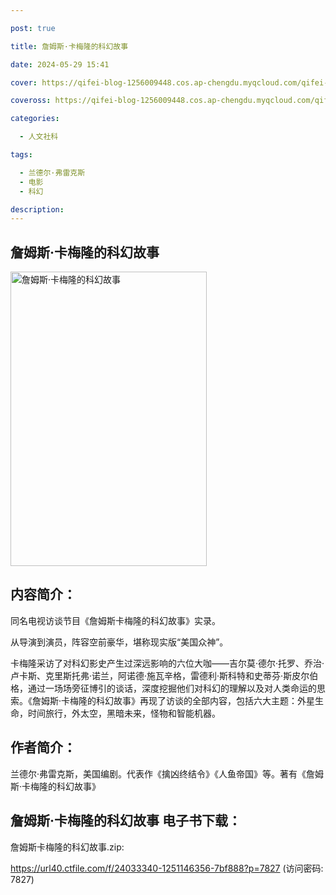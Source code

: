 ```yaml
---

post: true

title: 詹姆斯·卡梅隆的科幻故事

date: 2024-05-29 15:41

cover: https://qifei-blog-1256009448.cos.ap-chengdu.myqcloud.com/qifei-blog/6582e11dc458853aefb70506.jpg

coveross: https://qifei-blog-1256009448.cos.ap-chengdu.myqcloud.com/qifei-blog/6582e11dc458853aefb70506.jpg

categories:

  - 人文社科

tags:

  - 兰德尔·弗雷克斯
  - 电影
  - 科幻

description:
---
```


## 詹姆斯·卡梅隆的科幻故事
<img alt=" 詹姆斯·卡梅隆的科幻故事" class="aligncenter loaded" data-was-processed="true" decoding="async" fetchpriority="high" height="471" src="https://qifei-blog-1256009448.cos.ap-chengdu.myqcloud.com/qifei-blog/6582e11dc458853aefb70506.jpg " style="cursor: zoom-in;" width="314"/>

## 内容简介：

同名电视访谈节目《詹姆斯卡梅隆的科幻故事》实录。

从导演到演员，阵容空前豪华，堪称现实版“美国众神”。

卡梅隆采访了对科幻影史产生过深远影响的六位大咖——吉尔莫·德尔·托罗、乔治·卢卡斯、克里斯托弗·诺兰，阿诺德·施瓦辛格，雷德利·斯科特和史蒂芬·斯皮尔伯格，通过一场场旁征博引的谈话，深度挖掘他们对科幻的理解以及对人类命运的思索。《詹姆斯·卡梅隆的科幻故事》再现了访谈的全部内容，包括六大主题：外星生命，时间旅行，外太空，黑暗未来，怪物和智能机器。

## 作者简介：

兰德尔·弗雷克斯，美国编剧。代表作《擒凶终结令》《人鱼帝国》等。著有《詹姆斯·卡梅隆的科幻故事》

## 詹姆斯·卡梅隆的科幻故事 电子书下载：

詹姆斯卡梅隆的科幻故事.zip: 

https://url40.ctfile.com/f/24033340-1251146356-7bf888?p=7827 (访问密码: 7827)
